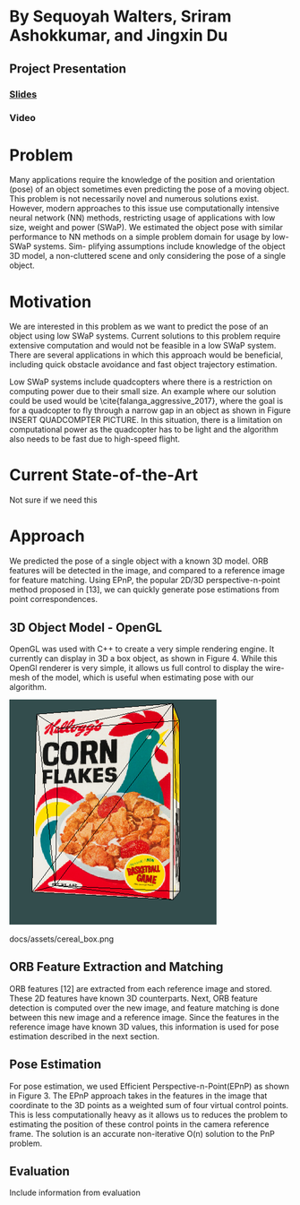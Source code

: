 # By Sequoyah Walters, Sriram Ashokkumar, and Jingxin Du


## Project Presentation
### [Slides](https://docs.google.com/presentation/d/1wN2tkIdrWc6zNNb7Fr0up25WB-uktFyzhzcq5vQqLLs/edit?usp=sharing)
### Video


# Problem
Many applications require the knowledge of the position and orientation (pose) of an object sometimes even
predicting the pose of a moving object. This problem is not necessarily novel and numerous solutions exist.
However, modern approaches to this issue use computationally intensive neural network (NN) methods, restricting 
usage of applications with low size, weight and power (SWaP). We estimated the object pose
with similar performance to NN methods on a simple problem domain for usage by low-SWaP systems. Sim-
plifying assumptions include knowledge of the object 3D model, a non-cluttered scene and only considering
the pose of a single object.

# Motivation
We are interested in this problem as we want to predict the pose of an object using low SWaP systems. Current solutions to this problem require extensive computation and would not be feasible in a low SWaP system. There are several applications in which this approach would be beneficial, including quick obstacle avoidance and fast object trajectory estimation. 

Low SWaP systems include quadcopters where there is a restriction on computing power due to their small size. An example where our solution could be used would be \cite{falanga_aggressive_2017}, where the goal is for a quadcopter to fly through a narrow gap in an object as shown in Figure INSERT QUADCOMPTER PICTURE. In this situation, there is a limitation on computational power as the quadcopter has to be light and the algorithm also needs to be fast due to high-speed flight.

# Current State-of-the-Art
Not sure if we need this


# Approach
<!-- This work aims to re-implement and improve a classical pose estimation approach for a unique setting. By
considering the application of low-SWaP systems, our algorithm must be extremely light-weight and efficient
in order to obtain good performance. Existing approaches do not consider the use of low-SWaP systems, so
we aim to design an algorithm that can perform better for these types of systems. -->
We predicted the pose of a single object with a known 3D model. ORB features
will be detected in the image, and compared to a reference image for feature matching. Using EPnP, the
popular 2D/3D perspective-n-point method proposed in [13], we can quickly generate pose estimations from
point correspondences.

## 3D Object Model - OpenGL
OpenGL was used with C++ to create a very simple rendering engine. It currently
can display in 3D a box object, as shown in Figure 4. While this OpenGl renderer is very simple, it allows
us full control to display the wire-mesh of the model, which is useful when estimating pose with our
algorithm. 

<!-- Additionally, as long as we can render a model that has visually rich regions (such as the cereal
box), our algorithm should be able to detect features properly. -->

![Cereal Box](./assets/cereal_box.png)

docs/assets/cereal_box.png


## ORB Feature Extraction and Matching
ORB features [12] are extracted from each reference image and stored. These 2D features have known 3D counterparts. 
Next, ORB feature detection is computed over the new image, and feature matching is done between this 
new image and a reference image. Since the features in the reference image have known 3D values, 
this information is used for pose estimation described in the next section.

## Pose Estimation
For pose estimation, we used Efficient Perspective-n-Point(EPnP) as shown in Figure 3. The EPnP
approach takes in the features in the image that coordinate to the 3D points as a weighted sum of four
virtual control points. This is less computationally heavy as it allows us to reduces the problem to estimating
the position of these control points in the camera reference frame. The solution is an accurate non-iterative
O(n) solution to the PnP problem. 


## Evaluation
Include information from evaluation



